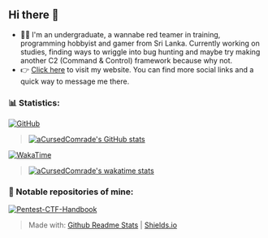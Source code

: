 ## Hi there 👋

- 🧑‍💻 I'm an undergraduate, a wannabe red teamer in training, programming hobbyist and gamer from Sri Lanka. Currently working on studies, finding ways to wriggle into bug hunting and maybe try making another C2 (Command & Control) framework because why not.
- 👉 [Click here](https://node-apps-acursedcomrade.koyeb.app/) to visit my website. You can find more social links and a quick way to message me there.

### 📊 Statistics:

[![GitHub](https://img.shields.io/badge/GitHub-Stats-cyan?logo=github&style=for-the-badge&logoWidth=16)](https://shields.io)
<br />
> [![aCursedComrade's GitHub stats](https://github-readme-stats.vercel.app/api?username=aCursedComrade&show_icons=true&theme=radical)](https://github.com/anuraghazra/github-readme-stats)

[![WakaTime](https://img.shields.io/badge/WakaTime-Stats-cyan?logo=wakatime&style=for-the-badge&logoWidth=16)](https://shields.io)
<br />
> [![aCursedComrade's wakatime stats](https://github-readme-stats.vercel.app/api/wakatime?username=@aCursedComrade&layout=compact&theme=radical&langs_count=8)](https://wakatime.com/@aCursedComrade)

<!--[![Top Langs](https://github-readme-stats.vercel.app/api/top-langs/?username=anuraghazra&layout=compact&theme=radical&langs_count=6)](https://github.com/anuraghazra/github-readme-stats)--->

### 📔 Notable repositories of mine:

[![Pentest-CTF-Handbook](https://github-readme-stats.vercel.app/api/pin/?username=aCursedComrade&repo=Pentest-CTF-Handbook&theme=radical)](https://github.com/aCursedComrade/Pentest-CTF-Handbook)

> Made with: [Github Readme Stats](https://github.com/anuraghazra/github-readme-stats) | [Shields.io](https://shields.io)
